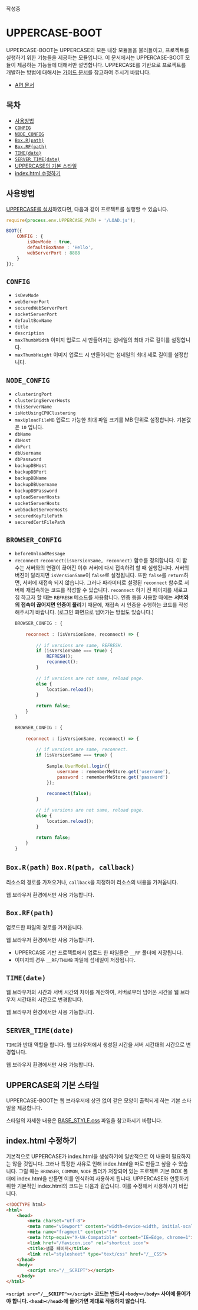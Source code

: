 작성중

# UPPERCASE-BOOT
UPPERCASE-BOOT는 UPPERCASE의 모든 내장 모듈들을 불러들이고, 프로젝트를 실행하기 위한 기능들을 제공하는 모듈입니다. 이 문서에서는 UPPERCASE-BOOT 모듈이 제공하는 기능들에 대해서만 설명합니다. UPPERCASE를 기반으로 프로젝트를 개발하는 방법에 대해서는 [가이드 문서](../GUIDE.md#%EA%B0%9C%EB%B0%9C%ED%95%98%EA%B8%B0)를 참고하여 주시기 바랍니다.
* [API 문서](../../API/UPPERCASE-BOOT/README.md)

## 목차
* [사용방법](#사용방법)
* [`CONFIG`](#config)
* [`NODE_CONFIG`](#node_config)
* [`Box.R(path)`](#boxrpath)
* [`Box.RF(path)`](#boxrfpath)
* [`TIME(date)`](#timedate)
* [`SERVER_TIME(date)`](#server_timedate)
* [UPPERCASE의 기본 스타일](#uppercase의-기본-스타일)
* [index.html 수정하기](#indexhtml-수정하기)

## 사용방법
[UPPERCASE를 설치](../INSTALL.md)하였다면, 다음과 같이 프로젝트를 실행할 수 있습니다.

```javascript
require(process.env.UPPERCASE_PATH + '/LOAD.js');

BOOT({
	CONFIG : {
		isDevMode : true,
		defaultBoxName : 'Hello',
		webServerPort : 8888
	}
});
```

## `CONFIG`
* `isDevMode`
* `webServerPort`
* `securedWebServerPort`
* `socketServerPort`
* `defaultBoxName` 
* `title` 
* `description` 
* `maxThumbWidth` 이미지 업로드 시 만들어지는 섬네일의 최대 가로 길이를 설정합니다.
* `maxThumbHeight` 이미지 업로드 시 만들어지는 섬네일의 최대 세로 길이를 설정합니다.

## `NODE_CONFIG`
* `clusteringPort`
* `clusteringServerHosts`
* `thisServerName`
* `isNotUsingCPUClustering` 
* `maxUploadFileMB` 업로드 가능한 최대 파일 크기를 MB 단위로 설정합니다. 기본값은 `10` 입니다.
* `dbName`
* `dbHost`
* `dbPort`
* `dbUsername`
* `dbPassword`
* `backupDBHost`
* `backupDBPort`
* `backupDBName`
* `backupDBUsername`
* `backupDBPassword`
* `uploadServerHosts`
* `socketServerHosts`
* `webSocketServerHosts`
* `securedKeyFilePath`
* `securedCertFilePath`

## `BROWSER_CONFIG`
* `beforeUnloadMessage`
* `reconnect` `reconnect(isVersionSame, reconnect)` 함수를 정의합니다. 이 함수는 서버와의 연결이 끊어진 이후 서버에 다시 접속하려 할 때 실행됩니다. 서버의 버젼이 달라지면 `isVersionSame`이 `false`로 설정됩니다. 또한 `false`를 `return`하면, 서버에 재접속 되지 않습니다. 그러나 파라미터로 설정된 `reconnect` 함수로 서버에 재접속하는 코드를 작성할 수 있습니다. `reconnect` 하기 전 페이지를 새로고침 하고자 할 때는 `REFRESH` 메소드를 사용합니다. 인증 등을 사용할 때에는 **서버와의 접속이 끊어지면 인증이 풀리**기 때문에, 재접속 시 인증을 수행하는 코드를 작성해주시기 바랍니다. (로그인 화면으로 넘어가는 방법도 있습니다.)
	```javascript
	BROWSER_CONFIG : {
		
		reconnect : (isVersionSame, reconnect) => {
			
			// if versions are same, REFRESH.
			if (isVersionSame === true) {
				REFRESH();
				reconnect();
			}
			
			// if versions are not same, reload page.
			else {
				location.reload();
			}
			
			return false;
		}
	}
	```
	```javascript
	BROWSER_CONFIG : {
		
		reconnect : (isVersionSame, reconnect) => {
			
			// if versions are same, reconnect.
			if (isVersionSame === true) {
				
				Sample.UserModel.login({
					username : rememberMeStore.get('username'),
					password : rememberMeStore.get('password')
				});
				
				reconnect(false);
			}
			
			// if versions are not same, reload page.
			else {
				location.reload();
			}
			
			return false;
		}
	}
	```

## `Box.R(path)` `Box.R(path, callback)`
리소스의 경로를 가져오거나, `callback`을 지정하여 리소스의 내용을 가져옵니다.

웹 브라우저 환경에서만 사용 가능합니다.

## `Box.RF(path)`
업로드한 파일의 경로를 가져옵니다.

웹 브라우저 환경에서만 사용 가능합니다.

* UPPERCASE 기반 프로젝트에서 업로드 한 파일들은 `__RF` 폴더에 저장됩니다.
* 이미지의 경우 `__RF/THUMB` 파일에 섬네일이 저장됩니다.

## `TIME(date)`
웹 브라우저의 시간과 서버 시간의 차이를 계산하여, 서버로부터 넘어온 시간을 웹 브라우저 시간대의 시간으로 변경합니다.

웹 브라우저 환경에서만 사용 가능합니다.

## `SERVER_TIME(date)`
`TIME`과 반대 역할을 합니다. 웹 브라우저에서 생성된 시간을 서버 시간대의 시간으로 변경합니다.

웹 브라우저 환경에서만 사용 가능합니다.

## UPPERCASE의 기본 스타일
UPPERCASE-BOOT는 웹 브라우저에 상관 없이 같은 모양이 출력되게 하는 기본 스타일을 제공합니다.

스타일의 자세한 내용은 [BASE_STYLE.css](../../SRC/IO/R/BASE_STYLE.css) 파일을 참고하시기 바랍니다.

## index.html 수정하기
기본적으로 UPPERCASE가 index.html을 생성하기에 일반적으로 이 내용이 필요하지는 않을 것입니다. 그러나 특정한 사유로 인해 index.html을 따로 만들고 싶을 수 있습니다. 그럴 때는 `BROWSER`, `COMMON`, `NODE` 폴더가 저장되어 있는 프로젝트 기본 BOX 폴더에 index.html을 만들면 이를 인식하여 사용하게 됩니다. UPPERCASE와 연동하기 위한 기본적인 index.html의 코드는 다음과 같습니다. 이를 수정해서 사용하시기 바랍니다.

```html
<!DOCTYPE html>
<html>
	<head>
		<meta charset="utf-8">
		<meta name="viewport" content="width=device-width, initial-scale=1.0, maximum-scale=1.0, minimum-scale=1.0, user-scalable=no">
		<meta name="fragment" content="!">
		<meta http-equiv="X-UA-Compatible" content="IE=Edge, chrome=1">
		<link href="/favicon.ico" rel="shortcut icon">
		<title>샘플 페이지</title>
		<link rel="stylesheet" type="text/css" href="/__CSS">
	</head>
	<body>
		<script src="/__SCRIPT"></script>
	</body>
</html>
```

**`<script src="/__SCRIPT"></script>` 코드는 반드시 `<body></body>` 사이에 들어가야 합니다. `<head></head>`에 들어가면 제대로 작동하지 않습니다.**
